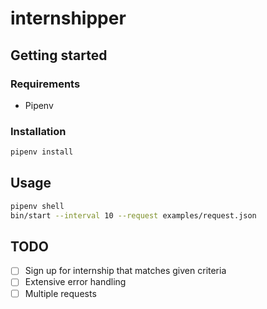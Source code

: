 # internshipper

## Getting started

### Requirements

- Pipenv

### Installation

```bash
pipenv install
```

## Usage

```bash
pipenv shell
bin/start --interval 10 --request examples/request.json
```

## TODO

- [ ] Sign up for internship that matches given criteria
- [ ] Extensive error handling
- [ ] Multiple requests
